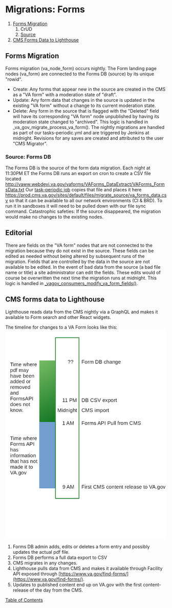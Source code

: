 # Migrations: Forms

1. [Forms Migration](#forms-migration)
   1. CrUD
   1. [Source](#source-forms-db)
1. [CMS Forms Data to Lighthouse](#cms-forms-data-to-lighthouse)


## Forms Migration
Forms migration (va_node_form) occurs nightly. The Form landing page nodes (va_form)
are connected to the Forms DB (source) by its unique "rowid".
  * Create:  Any forms that appear new in the source are created in the CMS
    as a "VA form" with a moderation state of "draft".
  * Update:  Any form data that changes in the source is updated in the existing
    "VA form" without a change to its current moderation state.
  * Delete:  Any form in the source that is flagged with the "Deleted" field
    will have its corresponding "VA form" node unpublished by having its
    moderation state changed to "archived".
    This logic is handled in _va_gov_migrate_process_va_form().
The nightly migrations are handled as part of our tasks-periodic.yml and
are triggered by Jenkins at midnight.  Revisions for any saves are created and
attributed to the user "CMS Migrator".


### Source: Forms DB
The Forms DB is the source of the form data migration.  Each night at 11:30PM ET
the Forms DB runs an export on cron to create a CSV file located
http://vaww.webdevi.va.gov/vaforms/VAForms_DataExtract/VAForms_FormsData.txt
Our [task-periodic job](https://github.com/department-of-veterans-affairs/va.gov-cms/blob/main/tasks-periodic.yml#L52) copies that file and places it here
https://prod.cms.va.gov/sites/default/files/migrate_source/va_forms_data.csv
so that it can be available to all our network environments (CI & BRD).
To run it in sandboxes it will need to be pulled down with our file sync command.
Catastrophic safeties:  If the source disappeared, the migration would make no changes to the existing nodes.

## Editorial
There are fields on the "VA form" nodes that are not connected to the migration
because they do not exist in the source.  These fields can be edited as needed
without being altered by subsequent runs of the migration.  Fields that are
controlled by the data in the source are not available to be edited. In the
event of bad data from the source (a bad file name or title) a site administrator
can edit the fields.  These edits would of course be overwritten the next time
the migration runs at midnight.  This logic is handled in
[_vagov_consumers_modify_va_form_fields()](https://github.com/department-of-veterans-affairs/va.gov-cms/blob/main/docroot/modules/custom/va_gov_consumers/va_gov_consumers.module#L109).


## CMS forms data to Lighthouse
Lighthouse reads data from the CMS nightly via a GraphQL and makes it available to
Form search and other React widgets.

The timeline for changes to a VA Form looks like this:
![Forms data flow with timeline](images/va-forms-flow.png)
1. Forms DB admin adds, edits or deletes a form entry and possibly updates the actual pdf file.
2. Forms DB performs a full data export to CSV
3. CMS migrates in any changes.
4. Lighthouse pulls data from CMS and makes it available through Facility API exposed through [https://www.va.gov/find-forms/](https://www.va.gov/find-forms/).
5. Updates to published content end up on VA.gov with the first content-release of the day from the CMS.

[Table of Contents](../README.md)
